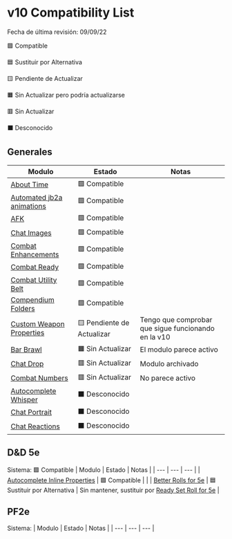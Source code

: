 # v10 Compatibility List
Fecha de última revisión: 09/09/22

🟩 Compatible

🟦 Sustituir por Alternativa

🟨 Pendiente de Actualizar

🟧 Sin Actualizar pero podría actualizarse

🟥 Sin Actualizar

⬛ Desconocido

## Generales
| Modulo | Estado | Notas |
| --- | --- | --- |
| [About Time](https://gitlab.com/tposney/about-time) | 🟩 Compatible |  |
| [Automated jb2a animations](https://github.com/otigon/automated-jb2a-animations) | 🟩 Compatible |  |
| [AFK](https://github.com/cswendrowski/FoundryVTT-AFK/) | 🟩 Compatible |  |
| [Chat Images](https://github.com/bmarian/chat-images) | 🟩 Compatible |  |
| [Combat Enhancements](https://gitlab.com/asacolips-projects/foundry-mods/combat-enhancements) | 🟩 Compatible |  |
| [Combat Ready](https://github.com/Teshynil/combatready) | 🟩 Compatible |  |
| [Combat Utility Belt](https://github.com/death-save/combat-utility-belt) | 🟩 Compatible |  |
| [Compendium Folders](https://github.com/earlSt1/vtt-compendium-folders) | 🟩 Compatible |  |
| [Custom Weapon Properties](https://github.com/bolsacris/customwp) | 🟨 Pendiente de Actualizar | Tengo que comprobar que sigue funcionando en la v10 |
| [Bar Brawl](https://gitlab.com/woodentavern/foundryvtt-bar-brawl) | 🟧 Sin Actualizar | El modulo parece activo |
| [Chat Drop](https://github.com/schultzcole/FVTT-Chat-Drop) | 🟥 Sin Actualizar | Modulo archivado |
| [Combat Numbers](https://github.com/1000nettles/combat-numbers) | 🟥 Sin Actualizar | No parece activo |
| [Autocomplete Whisper](https://github.com/orcnog/autocomplete-whisper/) | ⬛ Desconocido |  |
| [Chat Portrait](https://github.com/ShoyuVanilla/FoundryVTT-Chat-Portrait) | ⬛ Desconocido |  |
| [Chat Reactions](https://github.com/YourFavouriteOreo/VTT-Chat-Reactions) | ⬛ Desconocido |  |
## D&D 5e
Sistema: 🟩 Compatible
| Modulo | Estado | Notas |
| --- | --- | --- |
| [Autocomplete Inline Properties](https://github.com/ghost-fvtt/FVTT-Autocomplete-Inline-Properties) | 🟩 Compatible |  |
| [Better Rolls for 5e](https://github.com/RedReign/FoundryVTT-BetterRolls5e) | 🟦 Sustituir por Alternativa | Sin mantener, sustituir por [Ready Set Roll for 5e](https://github.com/MangoFVTT/fvtt-ready-set-roll-5e) |
## PF2e
Sistema: 
| Modulo | Estado | Notas |
| --- | --- | --- |
